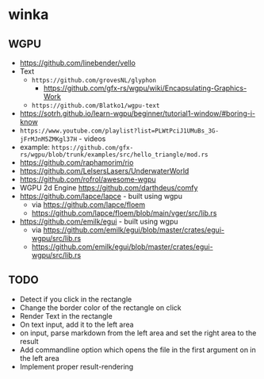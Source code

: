 # winka

## WGPU

* https://github.com/linebender/vello
* Text
    * `https://github.com/grovesNL/glyphon`
        * https://github.com/gfx-rs/wgpu/wiki/Encapsulating-Graphics-Work
    * `https://github.com/Blatko1/wgpu-text`
* https://sotrh.github.io/learn-wgpu/beginner/tutorial1-window/#boring-i-know
* `https://www.youtube.com/playlist?list=PLWtPciJ1UMuBs_3G-jFrMJnM5ZMKgl37H` - videos
* example: `https://github.com/gfx-rs/wgpu/blob/trunk/examples/src/hello_triangle/mod.rs`
* https://github.com/raphamorim/rio
* https://github.com/LelsersLasers/UnderwaterWorld
* https://github.com/rofrol/awesome-wgpu
* WGPU 2d Engine https://github.com/darthdeus/comfy
* https://github.com/lapce/lapce - built using wgpu
    * via https://github.com/lapce/floem
    * https://github.com/lapce/floem/blob/main/vger/src/lib.rs
* https://github.com/emilk/egui - built using wgpu
    * via https://github.com/emilk/egui/blob/master/crates/egui-wgpu/src/lib.rs
    * https://github.com/emilk/egui/blob/master/crates/egui-wgpu/src/lib.rs

## TODO

* Detect if you click in the rectangle
* Change the border color of the rectangle on click
* Render Text in the rectangle
* On text input, add it to the left area
* on input, parse markdown from the left area and set the right area to the result
* Add commandline option which opens the file in the first argument on in the left area
* Implement proper result-rendering

